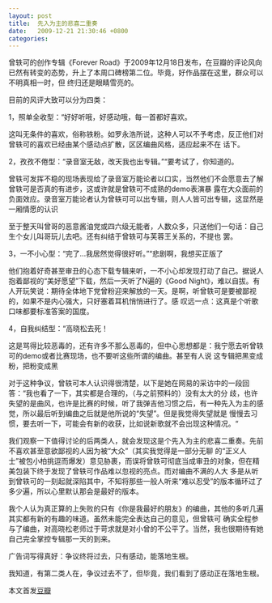 ```yaml
---
layout: post
title:  先入为主的悲喜二重奏
date:   2009-12-21 21:30:46 +0800
categories:
---
```

曾轶可的创作专辑《Forever Road》于2009年12月18日发布，在豆瓣的评论风向已然有转变的态势，升上了本周口碑榜第二位。毕竟，好作品摆在这里，群众可以不明真相一时，但 终归还是眼睛雪亮的。

目前的风评大致可以分为四类：

1，照单全收型：“好好听哦，好感动哦，每一首都好喜欢。

这叫无条件的喜欢，俗称铁粉。如罗永浩所说，这种人可以不予考虑，反正他们对曾轶可的喜欢已经由某个感动点扩散，区区编曲风格，适应起来不在 话下。

2，孜孜不倦型：“录音室无敌，改天我也出专辑。”“要考试了，你知道的。

曾轶可发挥不稳的现场表现给了录音室万能论者以口实，当然他们不会愿意去了解曾轶可是否真的有进步，这或许就是曾轶可不成熟的demo表演暴 露在大众面前的负面效应。录音室万能论者认为曾轶可可以出专辑，则人人皆可出专辑，这显然是一厢情愿的认识

至于整天叫曾哥的恶意酱油党或四六级无能者，人数众多，只送他们一句话：自己生个女儿叫哥玩儿去吧。还有纠结于曾轶可与芙蓉王关系的，不提也 罢。

3，一不小心型：“完了...我居然觉得很好听。”“悲剧啊，我想买正版了

他们抱着好奇甚至审丑的心态下载专辑来听，一不小心却发现打动了自己。据说人抱着鄙视的“美好愿望”下载，然后一天听了N遍的《Good Night》，难以自拔。有人开玩笑说：期待全体地下党曾粉迎来解放的一天。是啊，听曾轶可是要被鄙视的，如果不是内心强大，只好塞着耳机悄悄进行了。感 叹远一点：这真是个听歌口味都要标准答案的国度。

4，自我纠结型：“高晓松去死！

这是骂得比较恶毒的，还有许多不那么恶毒的，但中心思想都是：我宁愿去听曾轶可的demo或者比赛现场，也不要听这些所谓的编曲。甚至有人说 这专辑把黑变成粉，把粉变成黑

对于这种争议，曾轶可本人认识得很清楚，以下是她在网易的采访中的一段回答：“我也看了一下，其实都是合理的，（与之前预料的）没有太大的分 歧，也许失望的是曲风，也许是比赛的时候，听了我弹吉他习惯之后，有一种先入为主的感觉，所以最后听到编曲之后就是他所说的“失望”。但是我觉得失望就是 慢慢去习惯，要去听一下，可能会有新的收获，比如说新歌就不会出现这种情况。“

我们观察一下值得讨论的后两类人，就会发现这是个先入为主的悲喜二重奏。先前不喜欢甚至意欲鄙视的人因为被“大众”（其实我觉得是一部分无聊 的“正义人士”被包小柏挑逗而爆发）意见胁裹，而误将曾轶可彻底当成审丑的对象，但在精美包装下终于发现了曾轶可作品难以忽视的亮点。而对编曲不满的人大 多是从听到曾轶可的一刻起就深陷其中，不知将那些一般人听来“难以忍受”的版本循环过了多少遍，所以心里默认那会是最好的版本。

我个人认为真正算的上失败的只有《你是我最好的朋友》的编曲，其他的多听几遍其实都有新的有趣的味道。虽然未能完全表达自己的意见，但曾轶可 确实全程参与了编曲，对高晓松老师过于苛求就是对小曾的不公平了。当然，我也很期待有她自己完全掌控专辑那一天的到来。

广告词写得真好：争议终将过去，只有感动，能落地生根。

我知道，有第二类人在，争议过去不了，但毕竟，我们看到了感动正在落地生根。

本文首发[豆瓣](http://www.douban.com/review/2877860/)
